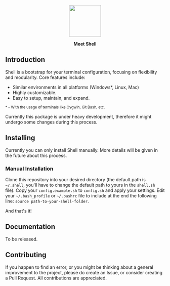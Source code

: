 <p align="center"><img width="100" src="https://cloud.githubusercontent.com/assets/4793869/17691032/3d721a56-638a-11e6-872b-6c977bcd43e7.png"></p>
<p align="center"><strong>Meet Shell</strong></p>

## Introduction

Shell is a bootstrap for your terminal configuration, focusing on flexibility and modularity. Core features include:

- Similar environments in all platforms (Windows*, Linux, Mac)
- Highly customizable.
- Easy to setup, maintain, and expand.

<p><small>* - With the usage of terminals like Cygwin, Git Bash, etc.</small></p>

Currently this package is under heavy development, therefore it might undergo some changes during this process.

## Installing

Currently you can only install Shell manually. More details will be given in the future about this process.

### Manual Installation

Clone this repository into your desired directory (the default path is `~/.shell`, you'll have to change the default path to yours in the `shell.sh` file).
Copy your `config.example.sh` to `config.sh` and apply your settings.
Edit your `~/.bash_profile` or `~/.bashrc` file to include at the end the following line: `source path-to-your-shell-folder`.

And that's it!

## Documentation

To be released.

## Contributing

If you happen to find an error, or you might be thinking about a general improvement to the project, please do create an Issue, or consider creating a Pull Request. All contributions are appreciated.
